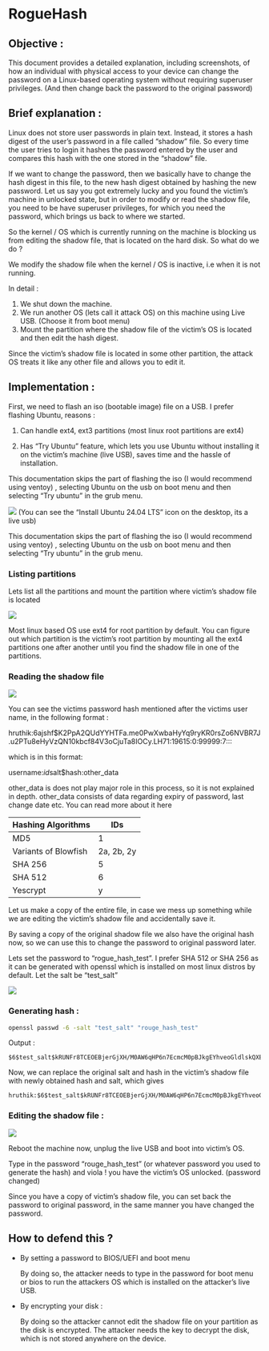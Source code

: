 # RogueHash
## Objective :  
This document provides a detailed explanation, including screenshots, of how an individual with physical access to your device can change the password on a Linux-based operating system without requiring superuser privileges. (And then change back the password to the original password)

## Brief explanation :

Linux does not store user passwords in plain text. Instead, it stores a hash digest of the user’s password in a file called “shadow” file.
So every time the user tries to login it hashes the password entered by the user and compares this hash with the one stored in the “shadow” file.

If we want to change the password, then we basically have to change the hash digest in this file, to the new hash digest obtained by hashing the new password.
Let us say you got extremely lucky and you found the victim’s machine in unlocked state, but in order to modify or read the shadow file, you need to be have superuser privileges, for which you need the password, which brings us back to where we started.

So the kernel / OS which is currently running on the machine is blocking us from editing the shadow file, that is located on the hard disk.
So what do we do ?

We modify the shadow file when the kernel / OS is inactive, i.e when it is not running.

In detail :

1) We shut down the machine.
2) We run another OS (lets call it attack OS) on this machine using Live USB. (Choose it from boot menu)
3) Mount the partition where the shadow file of the victim’s OS is located and then edit the hash digest.

Since the victim’s shadow file is located in some other partition, the attack OS treats it like any other file and allows you to edit it.

## Implementation :

First, we need to flash an iso (bootable image) file on a USB.
I prefer flashing Ubuntu, reasons :

1) Can handle ext4, ext3 partitions (most linux root partitions are ext4)

2) Has “Try Ubuntu” feature, which lets you use Ubuntu without installing it on the victim’s machine (live USB), saves time and the hassle of installation.

This documentation skips the part of flashing the iso (I would recommend using ventoy) , selecting Ubuntu on the usb on boot menu and then selecting “Try ubuntu” in the grub menu.

![](./images/img_1.png)
(You can see the “Install Ubuntu 24.04 LTS” icon on the desktop, its a live usb)

This documentation skips the part of flashing the iso (I would recommend using ventoy) , selecting Ubuntu on the usb on boot menu and then selecting “Try ubuntu” in the grub menu.

### Listing partitions
Lets list all the partitions and mount the partition where victim’s shadow file is located

![](./images/img_2.png)

Most linux based OS use ext4 for root partition by default. You can figure out which partition is the victim’s root partition by mounting all the ext4 partitions one after another until you find the shadow file in one of the partitions.

### Reading the shadow file
![](./images/img_3.png)

You can see the victims password hash mentioned after the victims user name, in the following format :

hruthik:$6$ajshf$K2PpA2QUdYYHTFa.me0PwXwbaHyYq9ryKR0rsZo6NVBR7J.u2PTu8eHyVzQN10kbcf84V3oCjuTa8IOCy.LH71:19615:0:99999:7:::

which is in this format:

username:$id$salt$hash:other_data

other_data is does not play major role in this process, so it is not explained in depth.
other_data consists of data regarding expiry of password, last change date etc. You can read more about it here

| Hashing Algorithms       | IDs        |
|--------------------------|------------|
| MD5                      | 1          |
| Variants of Blowfish     | 2a, 2b, 2y |
| SHA 256                  | 5          |
| SHA 512                  | 6          |
| Yescrypt                 | y          |

Let us make a copy of the entire file, in case we mess up something while we are editing the victim’s shadow file and accidentally save it.

By saving a copy of the original shadow file we also have the original hash now, so we can use this to change the password to original password later.

Lets set the password to “rogue_hash_test”.
I prefer SHA 512 or SHA 256 as it can be generated with openssl which is installed on most linux distros by default.
Let the salt be “test_salt”

![](./images/img_4.png)

### Generating hash :
```sh
openssl passwd -6 -salt "test_salt" "rouge_hash_test"
```
Output :

```
$6$test_salt$kRUNFr8TCEOEBjerGjXH/M0AW6qHP6n7EcmcM0pBJkgEYhveoGldlskQXEG0FFm4Yu/z9L7Pu9lUVIZyPuJV..
```
Now, we can replace the original salt and hash in the victim’s shadow file with newly obtained hash and salt, which gives

```
hruthik:$6$test_salt$kRUNFr8TCEOEBjerGjXH/M0AW6qHP6n7EcmcM0pBJkgEYhveoGldlskQXEG0FFm4Yu/z9L7Pu9lUVIZyPuJV..:19615:0:99999:7:::
```
### Editing the shadow file :

![](./images/img_5.png)

Reboot the machine now, unplug the live USB and boot into victim’s OS.

Type in the password “rouge_hash_test” (or whatever password you used to generate the hash) and viola ! you have the victim’s OS unlocked. (password changed)

Since you have a copy of victim’s shadow file, you can set back the password to original password, in the same manner you have changed the password.

## How to defend this ?

- By setting a password to BIOS/UEFI and boot menu

    By doing so, the attacker needs to type in the password for boot menu or bios to run the attackers OS which is installed on the attacker’s live USB.

- By encrypting your disk :

    By doing so the attacker cannot edit the shadow file on your partition as the disk is encrypted.
    The attacker needs the key to decrypt the disk, which is not stored anywhere on the device.


